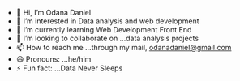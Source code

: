 - 👋 Hi, I’m Odana Daniel
- 👀 I’m interested in Data analysis and web development
- 🌱 I’m currently learning Web Development Front End
- 💞️ I’m looking to collaborate on ...data analysis projects
- 📫 How to reach me ...through my mail, odanadaniel@gmail.com
- 😄 Pronouns: ...he/him
- ⚡ Fun fact: ...Data Never Sleeps

<!---
papaod/papaod is a ✨ special ✨ repository because its `README.md` (this file) appears on your GitHub profile.
You can click the Preview link to take a look at your changes.
--->
